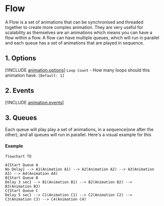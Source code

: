 # Flow

A Flow is a set of animations that can be synchronised and threaded together to create more complex animation. They are very useful for scalability as themselves are an animations which means you can have a flow within a flow. A flow can have multiple queues, which will run in parallel and each queue has a set of animations that are played in sequence.

## 1. Options
[!INCLUDE [animation.options](animation.options.md)]
`Loop Count` -  How many loops should this animation have. `[Default: 1]`

## 2. Events
[!INCLUDE [animation.events](animation.events.md)]

## 3. Queues
Each queue will play play a set of animations, in a sequence(one after the other), and all queues will run in parallel. Here's a visual example for this

#### Example
```mermaid
flowchart TD

A{Start Queue A
No Delay} --> A1(Animation A1) --> A2(Animation A2) --> A3(Animation A3) --> A4(Animation A4)
B{Start Queue B
Delay 3 sec} --> B1(Animation B1) --> B2(Animation B2) --> B3(Animation B3)
C{Start Queue C
Delay 5 sec} --> C1(Animation C1) --> C2(Animation C2) --> C3(Animation C3) --> C4(Animation C4)
```